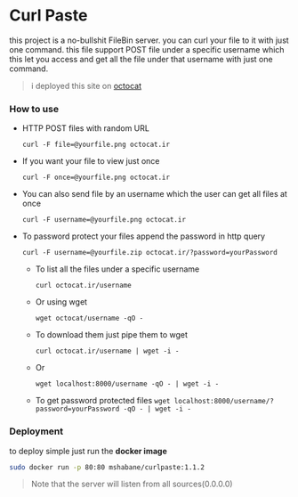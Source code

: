 # Curl Paste

this project is a no-bullshit FileBin server.
you can curl your file to it with just one command.
this file support POST file under a specific username which this let you
access and get all the file under that username with just one command.

> i deployed this site on [octocat](https://octocat.ir/)

### How to use

- HTTP POST files with random URL

    `curl -F file=@yourfile.png octocat.ir`

- If you want your file to view just once

    `curl -F once=@yourfile.png octocat.ir`

- You can also send file by an username which the user can get all files at once

    `curl -F username=@yourfile.png octocat.ir`

- To password protect your files append the password in http query

    `curl -F username=@yourfile.zip octocat.ir/?password=yourPassword`

    - To list all the files under a specific username
    
        `curl octocat.ir/username`
        
    - Or using wget
    
        `wget octocat/username -qO -`
        
    - To download them just pipe them to wget
    
        `curl octocat.ir/username | wget -i -`
        
    - Or
    
        `wget localhost:8000/username -qO - | wget -i -`

    - To get password protected files
        `wget localhost:8000/username/?password=yourPassword -qO - | wget -i -`

### Deployment

to deploy simple just run the **docker image**

```bash
sudo docker run -p 80:80 mshabane/curlpaste:1.1.2
```


> Note that the server will listen from all sources(0.0.0.0)